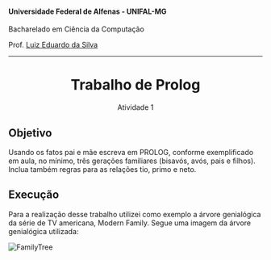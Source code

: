 #### Universidade Federal de Alfenas - UNIFAL-MG
Bacharelado em Ciência da Computação

Prof. [Luiz Eduardo da Silva](https://github.com/luizedsilva)

<hr>
<div align="center">
<h1>Trabalho de Prolog</h1>
    <p>Atividade 1</p>
</div>

## Objetivo
Usando os fatos pai e mãe escreva em PROLOG, conforme exemplificado em aula, no mínimo, três gerações familiares (bisavós, avós, pais e filhos). 
Inclua também regras para as relações tio, primo e neto.

## Execução
Para a realização desse trabalho utilizei como exemplo a árvore genialógica da série de TV americana, Modern Family. Segue uma imagem da árvore genialógica utilizada:

![FamilyTree](https://user-images.githubusercontent.com/89847080/221359562-2c95e182-e4b3-40f0-bb29-84bd575f9fac.jpg)

